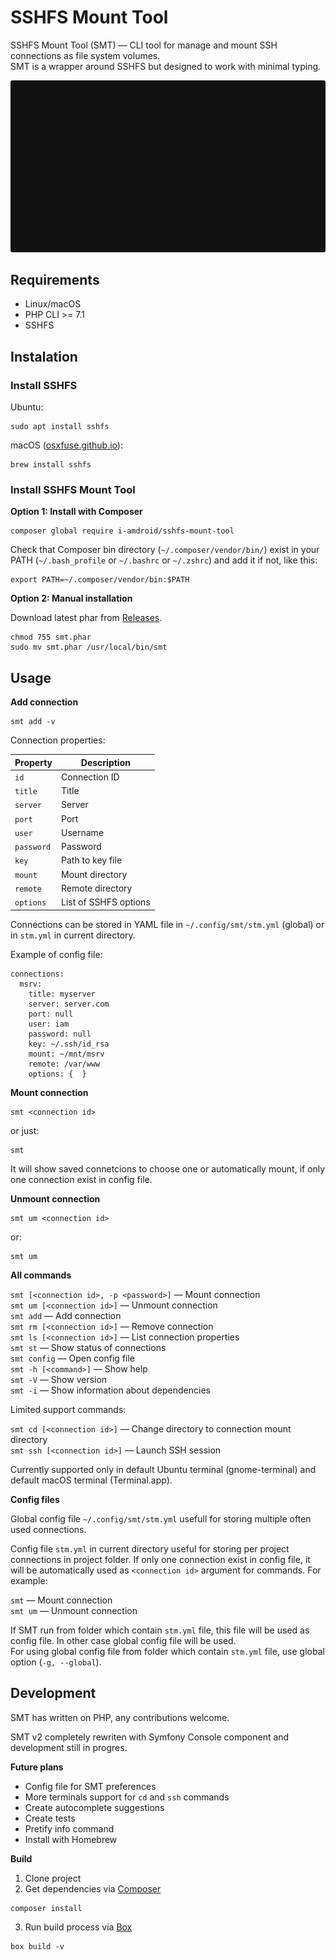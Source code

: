 SSHFS Mount Tool
================

SSHFS Mount Tool (SMT) — CLI tool for manage and mount SSH connections as file system volumes.  
SMT is a wrapper around SSHFS but designed to work with minimal typing.

<img src="https://github.com/i-amdroid/sshfs-mount-tool/blob/2.x/smt.svg" width="792">

Requirements
------------

* Linux/macOS
* PHP CLI >= 7.1
* SSHFS

Instalation
-----------

### Install SSHFS

Ubuntu:

    sudo apt install sshfs

macOS ([osxfuse.github.io](https://osxfuse.github.io/)):

    brew install sshfs

### Install SSHFS Mount Tool

**Option 1: Install with Composer**

    composer global require i-amdroid/sshfs-mount-tool

Check that Composer bin directory (`~/.composer/vendor/bin/`) exist in your PATH (`~/.bash_profile` or `~/.bashrc` or `~/.zshrc`) and add it if not, like this:

    export PATH=~/.composer/vendor/bin:$PATH

**Option 2: Manual installation**

Download latest phar from [Releases](https://github.com/i-amdroid/sshfs-mount-tool/releases).

    chmod 755 smt.phar
    sudo mv smt.phar /usr/local/bin/smt

Usage
-----

**Add connection**

    smt add -v

Connection properties:

| Property   | Description           |
| ---------- | --------------------- |
| `id`       | Connection ID         |
| `title`    | Title                 |
| `server`   | Server                |
| `port`     | Port                  |
| `user`     | Username              |
| `password` | Password              |
| `key`      | Path to key file      |
| `mount`    | Mount directory       |
| `remote`   | Remote directory      |
| `options`  | List of SSHFS options |

Connections can be stored in YAML file in `~/.config/smt/stm.yml` (global) or in `stm.yml` in current directory.

Example of config file:

~~~language-yaml
connections:
  msrv:
    title: myserver
    server: server.com
    port: null
    user: iam
    password: null
    key: ~/.ssh/id_rsa
    mount: ~/mnt/msrv
    remote: /var/www
    options: {  }
~~~

**Mount connection**

    smt <connection id>

or just:

    smt

It will show saved connetcions to choose one or automatically mount, if only one connection exist in config file. 

**Unmount connection**

    smt um <connection id>

or: 

    smt um

**All commands**

`smt [<connection id>, -p <password>]` — Mount connection  
`smt um [<connection id>]` — Unmount connection  
`smt add` — Add connection  
`smt rm [<connection id>]` — Remove connection  
`smt ls [<connection id>]` — List connection properties  
`smt st` — Show status of connections  
`smt config` — Open config file  
`smt -h [<command>]` — Show help  
`smt -V` — Show version  
`smt -i` — Show information about dependencies  

Limited support commands:

`smt cd [<connection id>]` — Change directory to connection mount directory  
`smt ssh [<connection id>]` — Launch SSH session  

Currently supported only in default Ubuntu terminal (gnome-terminal) and default macOS terminal (Terminal.app).

**Config files**

Global config file `~/.config/smt/stm.yml` usefull for storing multiple often used connections.

Config file `stm.yml` in current directory useful for storing per project connections in project folder. If only one connection exist in config file, it will be automatically used as `<connection id>` argument for commands. For example:

`smt` — Mount connection  
`smt um` — Unmount connection  

If SMT run from folder which contain `stm.yml` file, this file will be used as config file. In other case global config file will be used.  
For using global config file from folder which contain `stm.yml` file, use global option (`-g, --global`). 

Development
-----------

SMT has written on PHP, any contributions welcome.

SMT v2 completely rewriten with Symfony Console component and development still in progres. 

**Future plans**

* Config file for SMT preferences
* More terminals support for `cd` and `ssh` commands 
* Create autocomplete suggestions
* Create tests
* Pretify info command
* Install with Homebrew

**Build**

1. Clone project
2. Get dependencies via [Composer](https://getcomposer.org/)
  
  ~~~
  composer install
  ~~~

3. Run build process via [Box](https://box-project.github.io/box2/)

  ~~~
  box build -v
  ~~~

